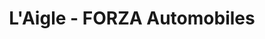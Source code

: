 ---
title: "L'Aigle - FORZA Automobiles"
url: /saint-sulpice-sur-risle/laigle-forza-automobiles/
shop: Autohaus
---